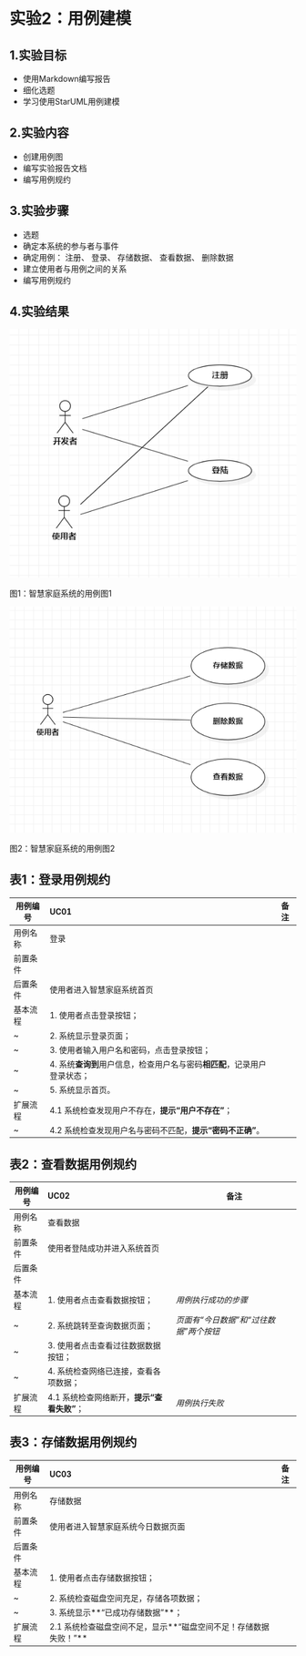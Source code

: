 # 实验2：用例建模

## 1.实验目标
- 使用Markdown编写报告
- 细化选题
- 学习使用StarUML用例建模


## 2.实验内容
- 创建用例图
- 编写实验报告文档
- 编写用例规约


## 3.实验步骤
- 选题
- 确定本系统的参与者与事件
- 确定用例：
注册、
登录、
存储数据、
查看数据、
删除数据
- 建立使用者与用例之间的关系
- 编写用例规约


## 4.实验结果

![用例图1](./lab2-01.jpg)

图1：智慧家庭系统的用例图1

![用例图2](./lab2-02.jpg)

图2：智慧家庭系统的用例图2


## 表1：登录用例规约  

用例编号  | UC01 | 备注  
-|:-|-  
用例名称  | 登录  |   
前置条件  |      |    
后置条件  | 使用者进入智慧家庭系统首页 |    
基本流程  | 1. 使用者点击登录按钮；  |    
~| 2. 系统显示登录页面；  |   
~| 3. 使用者输入用户名和密码，点击登录按钮；  |   
~| 4. 系统**查询到**用户信息，检查用户名与密码**相匹配**，记录用户登录状态；  |   
~| 5. 系统显示首页。  |  
扩展流程  | 4.1 系统检查发现用户不存在，**提示“用户不存在”**；  |    
~| 4.2 系统检查发现用户名与密码不匹配，**提示“密码不正确”**。  |


## 表2：查看数据用例规约  

用例编号  | UC02 | 备注  
-|:-|-  
用例名称  | 查看数据  |   
前置条件  |  使用者登陆成功并进入系统首页    |    
后置条件  |     |    
基本流程  | 1. 使用者点击查看数据按钮；  |*用例执行成功的步骤*    
~| 2. 系统跳转至查询数据页面；  |*页面有“今日数据”和“过往数据”两个按钮*
~| 3. 使用者点击查看过往数据数据按钮；  |
~| 4. 系统检查网络已连接，查看各项数据；  |
扩展流程  | 4.1 系统检查网络断开，**提示“查看失败”**；  |*用例执行失败*  



## 表3：存储数据用例规约  

用例编号  | UC03 | 备注  
-|:-|-  
用例名称  | 存储数据  |   
前置条件  | 使用者进入智慧家庭系统今日数据页面     |    
后置条件  |     |    
基本流程  | 1. 使用者点击存储数据按钮；  | 
~| 2. 系统检查磁盘空间充足，存储各项数据；  |
~| 3. 系统显示**“已成功存储数据”**；  |         
扩展流程  | 2.1 系统检查磁盘空间不足，显示**“磁盘空间不足！存储数据失败！”**  |    



